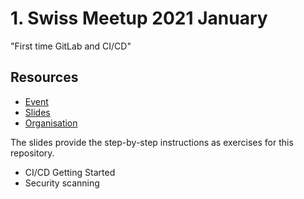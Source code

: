 # 1. Swiss Meetup 2021 January

"First time GitLab and CI/CD"

## Resources

- [Event](https://www.meetup.com/switzerland-gitlab-meetup-group/events/274665622/)
- [Slides](https://docs.google.com/presentation/d/1exhtIwOa9weC48G9V5KQOVDn-OEKcDSrvVN8gek1j78/edit?usp=sharing)
- [Organisation](https://gitlab.com/gitlab-com/marketing/corporate_marketing/corporate-marketing/-/issues/4015)

The slides provide the step-by-step instructions as exercises for this repository.

- CI/CD Getting Started
- Security scanning
